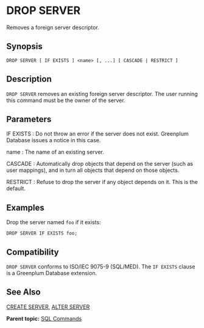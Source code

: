 # DROP SERVER

Removes a foreign server descriptor.

## Synopsis

``` {#sql_command_synopsis}
DROP SERVER [ IF EXISTS ] <name> [, ...] [ CASCADE | RESTRICT ]
```

## Description

`DROP SERVER` removes an existing foreign server descriptor. The user running this command must be the owner of the server.

## Parameters

IF EXISTS
:   Do not throw an error if the server does not exist. Greenplum Database issues a notice in this case.

name
:   The name of an existing server.

CASCADE
:   Automatically drop objects that depend on the server (such as user mappings), and in turn all objects that depend on those objects.

RESTRICT
:   Refuse to drop the server if any object depends on it. This is the default.

## Examples

Drop the server named `foo` if it exists:

```
DROP SERVER IF EXISTS foo;
```

## Compatibility

`DROP SERVER` conforms to ISO/IEC 9075-9 (SQL/MED). The `IF EXISTS` clause is a Greenplum Database extension.

## See Also

[CREATE SERVER](CREATE_SERVER.html), [ALTER SERVER](ALTER_SERVER.html)

**Parent topic:** [SQL Commands](../sql_commands/sql_ref.html)

